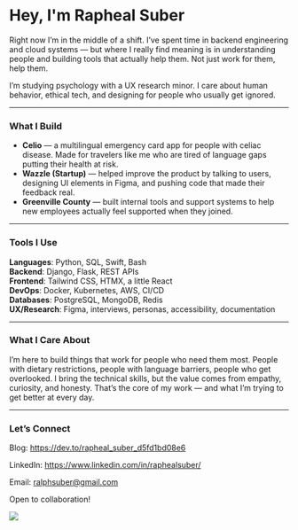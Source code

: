 # Hey, I'm Rapheal Suber

Right now I’m in the middle of a shift. I’ve spent time in backend engineering and cloud systems — but where I really find meaning is in understanding people and building tools that actually help them. Not just work for them, help them.

I’m studying psychology with a UX research minor. I care about human behavior, ethical tech, and designing for people who usually get ignored.

---

### What I Build

- **Celio** — a multilingual emergency card app for people with celiac disease. Made for travelers like me who are tired of language gaps putting their health at risk.
- **Wazzle (Startup)** — helped improve the product by talking to users, designing UI elements in Figma, and pushing code that made their feedback real.
- **Greenville County** — built internal tools and support systems to help new employees actually feel supported when they joined.

---

### Tools I Use

**Languages**: Python, SQL, Swift, Bash  
**Backend**: Django, Flask, REST APIs  
**Frontend**: Tailwind CSS, HTMX, a little React  
**DevOps**: Docker, Kubernetes, AWS, CI/CD  
**Databases**: PostgreSQL, MongoDB, Redis  
**UX/Research**: Figma, interviews, personas, accessibility, documentation

---

### What I Care About

I’m here to build things that work for people who need them most. People with dietary restrictions, people with language barriers, people who get overlooked. I bring the technical skills, but the value comes from empathy, curiosity, and honesty. That’s the core of my work — and what I’m trying to get better at every day.

---

### Let’s Connect

Blog: https://dev.to/rapheal_suber_d5fd1bd08e6

LinkedIn: https://www.linkedin.com/in/raphealsuber/

Email: ralphsuber@gmail.com

Open to collaboration! 

![](https://komarev.com/ghpvc/?username=manyworldss&color=yellowgreen)


